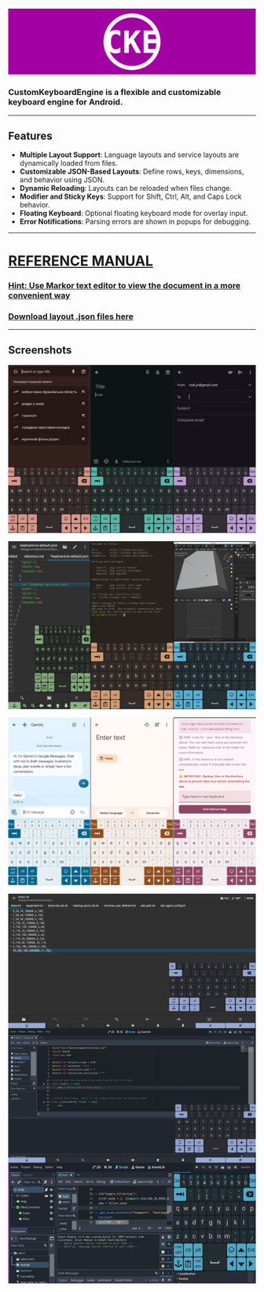 ![doc/banner.png](doc/banner.png)

### CustomKeyboardEngine is a flexible and customizable keyboard engine for Android.

---

## Features
- **Multiple Layout Support**: Language layouts and service layouts are dynamically loaded from files.
- **Customizable JSON-Based Layouts**: Define rows, keys, dimensions, and behavior using JSON.
- **Dynamic Reloading**: Layouts can be reloaded when files change.
- **Modifier and Sticky Keys**: Support for Shift, Ctrl, Alt, and Caps Lock behavior.
- **Floating Keyboard**: Optional floating keyboard mode for overlay input.
- **Error Notifications**: Parsing errors are shown in popups for debugging.

---

# [REFERENCE MANUAL](./app/src/main/res/raw/reference.md)
### [Hint: Use Markor text editor to view the document in a more convenient way](https://github.com/gsantner/markor)
### [Download layout .json files here](https://github.com/roalyr/CustomKeyboardEngine-layouts-language)

---

## Screenshots

![screenshots1.png](doc/screenshots1.png)

![screenshots2.png](doc/screenshots2.png)

![screenshots3.png](doc/screenshots3.png)

![screenshots4.png](doc/screenshots4.png)


